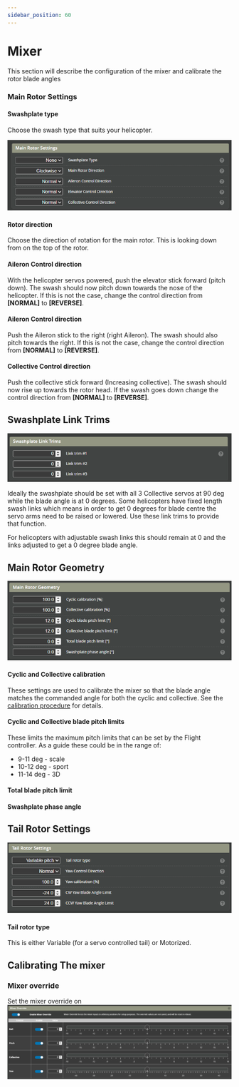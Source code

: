 ```yaml
---
sidebar_position: 60
---
```


# Mixer

This section will describe the configuration of the mixer and calibrate the rotor blade angles

### Main Rotor Settings
#### Swashplate type
Choose the swash type that suits your helicopter.

![Mixer Tab](./img/mixer_1.png)

#### Rotor direction
Choose the direction of rotation for the main rotor. This is looking down from on the top of the rotor.

#### Aileron Control direction
With the helicopter servos powered, push the elevator stick forward (pitch down). The swash should now pitch down towards the nose of the helicopter. If this is not the case, change the control direction from **[NORMAL]** to **[REVERSE]**.

#### Aileron Control direction
Push the Aileron stick to the right (right Aileron). The swash should also pitch towards the right. If this is not the case, change the control direction from **[NORMAL]** to **[REVERSE]**.

#### Collective Control direction
Push the collective stick forward (Increasing collective). The swash should now rise up towards the rotor head. If the swash goes down change the control direction from **[NORMAL]** to **[REVERSE]**.

## Swashplate Link Trims

![Mixer Tab](./img/mixer_2.png)

Ideally the swashplate should be set with all 3 Collective servos at 90 deg while the blade angle is at 0 degrees. Some helicopters have fixed length swash links which means in order to get 0 degrees for blade centre the servo arms need to be raised or lowered. Use these link trims to provide that function.

For helicopters with adjustable swash links this should remain at 0 and the links adjusted to get a 0 degree blade angle.

## Main Rotor Geometry

![Mixer Tab](./img/mixer_3.png)

#### Cyclic and Collective calibration
These settings are used to calibrate the mixer so that the blade angle matches the commanded angle for both the cyclic and collective. See the [calibration procedure](#calibrating-the-mixer) for details.

#### Cyclic and Collective blade pitch limits
These limits the maximum pitch limits that can be set by the Flight controller. As a guide these could be in the range of:
* 9-11 deg - scale
* 10-12 deg - sport 
* 11-14 deg - 3D 

#### Total blade pitch limit


#### Swashplate phase angle

## Tail Rotor Settings

![Mixer Tab](./img/mixer_4.png)

#### Tail rotor type
This is either Variable (for a servo controlled tail) or Motorized.

## Calibrating The mixer

### Mixer override

Set the mixer override on 
![Mixer Tab](./img/mixer_5.png)
